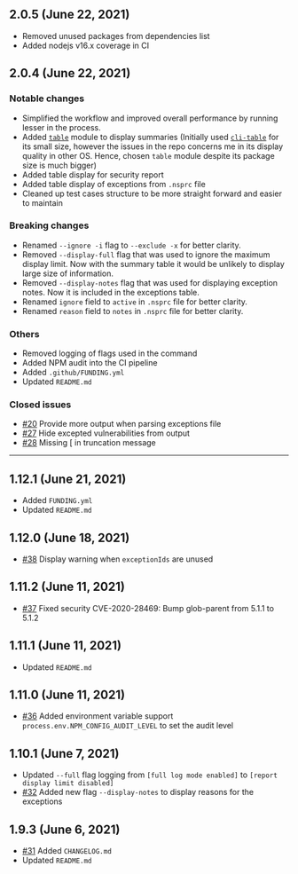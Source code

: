 ## 2.0.5 (June 22, 2021)

* Removed unused packages from dependencies list
* Added nodejs v16.x coverage in CI

## 2.0.4 (June 22, 2021)

### Notable changes

* Simplified the workflow and improved overall performance by running lesser in the process.
* Added [`table`](https://www.npmjs.com/package/table) module to display summaries (Initially used [`cli-table`](https://www.npmjs.com/package/cli-table) for its small size, however the issues in the repo concerns me in its display quality in other OS. Hence, chosen `table` module despite its package size is much bigger)
* Added table display for security report
* Added table display of exceptions from `.nsprc` file
* Cleaned up test cases structure to be more straight forward and easier to maintain

### Breaking changes

* Renamed `--ignore -i` flag to `--exclude -x` for better clarity.
* Removed `--display-full` flag that was used to ignore the maximum display limit. Now with the summary table it would be unlikely to display large size of information.
* Removed `--display-notes` flag that was used for displaying exception notes. Now it is included in the exceptions table.
* Renamed `ignore` field to `active` in `.nsprc` file for better clarity.
* Renamed `reason` field to `notes` in `.nsprc` file for better clarity.

### Others

* Removed logging of flags used in the command
* Added NPM audit into the CI pipeline
* Added `.github/FUNDING.yml`
* Updated `README.md`

### Closed issues

* [#20](https://github.com/jeemok/better-npm-audit/issues/20) Provide more output when parsing exceptions file
* [#27](https://github.com/jeemok/better-npm-audit/issues/27) Hide excepted vulnerabilities from output
* [#28](https://github.com/jeemok/better-npm-audit/issues/28) Missing [ in truncation message

---

## 1.12.1 (June 21, 2021)

* Added `FUNDING.yml`
* Updated `README.md`

## 1.12.0 (June 18, 2021)

* [#38](https://github.com/jeemok/better-npm-audit/pull/38) Display warning when `exceptionIds` are unused

## 1.11.2 (June 11, 2021)

* [#37](https://github.com/jeemok/better-npm-audit/pull/37) Fixed security CVE-2020-28469: Bump glob-parent from 5.1.1 to 5.1.2

## 1.11.1 (June 11, 2021)

* Updated `README.md`

## 1.11.0 (June 11, 2021)

* [#36](https://github.com/jeemok/better-npm-audit/pull/36) Added environment variable support `process.env.NPM_CONFIG_AUDIT_LEVEL` to set the audit level

## 1.10.1 (June 7, 2021)

* Updated `--full` flag logging from `[full log mode enabled]` to `[report display limit disabled]`
* [#32](https://github.com/jeemok/better-npm-audit/issues/32) Added new flag `--display-notes` to display reasons for the exceptions

## 1.9.3 (June 6, 2021)

* [#31](https://github.com/jeemok/better-npm-audit/issues/31) Added `CHANGELOG.md`
* Updated `README.md`